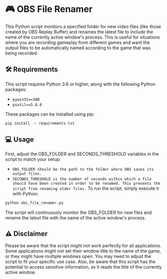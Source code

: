 # 🎮 OBS File Renamer

This Python script monitors a specified folder for new video files (like those created by OBS Replay Buffer) and renames the latest file to include the name of the currently active window's process. This is useful for situations where you are recording gameplay from different games and want the output files to be automatically named according to the game that was being recorded.

## 🛠️ Requirements

This script requires Python 3.6 or higher, along with the following Python packages:

- `pywin32==300`
- `psutil==5.8.0`

These packages can be installed using pip:

```bash
pip install -r requirements.txt
````

## 💻 Usage

First, adjust the OBS_FOLDER and SECONDS_THRESHOLD variables in the script to match your setup:

- `OBS_FOLDER should be the path to the folder where OBS saves its output files.`
- `SECONDS_THRESHOLD is the number of seconds within which a file should have been created in order to be renamed. This prevents the script from renaming older files.`
To run the script, simply execute it with Python:

````bash
python obs_file_renamer.py
````

The script will continuously monitor the OBS_FOLDER for new files and rename the latest file with the name of the active window's process.

## ⚠️ Disclaimer
Please be aware that the script might not work perfectly for all applications. Some applications might not set their window title to the name of the game, or they might have multiple windows open. You may need to adjust the script to fit your specific use case. Also, be aware that this script has the potential to access sensitive information, as it reads the title of the currently active window.
